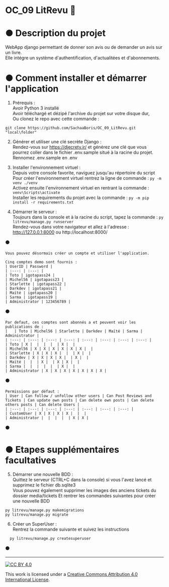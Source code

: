 # OC_09 LitRevu :notebook:   
  
# ● Description du projet  
WebApp django permettant de donner son avis ou de demander un avis sur un livre.  
Elle intégre un système d'authentification, d'actualitées et d'abonnements.  
  
# ● Comment installer et démarrer l'application  
1. Prérequis :  
    Avoir Python 3 installé  
    Avoir téléchargé et dézipé l'archive du projet sur votre disque dur,  
    Ou clonez le repo avec cette commande :  
  ```  
  git clone https://github.com/SachaaBoris/OC_09_LitRevu.git "local\folder"
  ```  
  
2. Générer et utiliser une clé secrète Django :  
	Rendez-vous sur https://djecrety.ir/ et générez une clé que vous pourrez coller dans le fichier .env.sample situé à la racine du projet.  
	Rennomez .env.sample en .env  
  
3. Installer l'environnement virtuel :  
    Depuis votre console favorite, naviguez jusqu'au répertoire du script  
    Pour créer l'environnement virtuel rentrez la ligne de commande : `py -m venv ./venv`  
    Activez ensuite l'environnement virtuel en rentrant la commande : `venv\Scripts\activate`  
    Installer les requirements du projet avec la commande : `py -m pip install -r requirements.txt`  
  
4. Démarrer le serveur :  
    Toujours dans la console et à la racine du script, tapez la commande : `py litrevu/manage.py runserver`  
	Rendez-vous dans votre navigateur et allez à l'adresse :  
	http://127.0.0.1:8000 ou http://localhost:8000/  
  
:black_circle:  
  
	Vous pouvez désormais créer un compte et utiliser l'application.  
  
	Cinq comptes demo sont fournis :  
	| UserID | Password |
	| :---: | :---: |
	| Toto | igotapass24 |
	| Michel56 | igotapass23 |
	| Starlette | igotapass22 |
	| Darkdev | igotapass21 |
	| Maïté | igotapass20 |
	| Sarma | igotapass19 |
	| Administrator | 123456789 |
  
:black_circle:  
  
	Par defaut, ces comptes sont abonnés a et peuvent voir les publications de :  
	|   | Toto | Michel56 | Starlette | Darkdev | Maïté | Sarma | Administrator |
	| :---: | :---: | :---: | :---: | :---: | :---: | :---: | :---: |
	| Toto | X |  |  |  |  | X |  |
	| Michel56 | X | X | X | X | X | X |  |
	| Starlette | X | X | X |  |  | X |  |
	| Darkdev | X | X | X | X |  | X |  |
	| Maïté |  |  | X |  | X | X |  |
	| Sarma |  |  |  |  |  | X |  |
	| Administrator | X | X | X | X | X | X | X |  
  
:black_circle:  
  
	Permissions par défaut :  
	| User | Can follow / unfollow other users | Can Post Reviews and Tickets | Can update own posts | Can delete own posts | Can delete others posts | Can delete Users |
	| :---: | :---: | :---: | :---: | :---: | :---: | :---: |
	| CustomUser | X | X | X | X |  |  |
	| Administrator |  |  |  |  | X | X |  
  
:black_circle:  
  
# ● Etapes supplémentaires facultatives  
5. Démarrer une nouvelle BDD :  
	Quittez le serveur (CTRL+C dans la console) si vous l'avez lancé et supprimez le fichier db.sqlite3  
	Vous pouvez également supprimer les images des anciens tickets du dossier media/tickets
	Et rentrer les commandes suivantes pour créer une nouvelle BDD
  ``` 
  py litrevu/manage.py makemigrations
  py litrevu/manage.py migrate
  ``` 
  
6. Créer un SuperUser :  
	Rentrez la commande suivante et suivez les instructions  
  ``` 
	py litrevu/manage.py createsuperuser
  ```  
  
:black_circle:  
  
---  
  
[![CC BY 4.0][cc-by-shield]][cc-by]  
  
This work is licensed under a [Creative Commons Attribution 4.0 International License][cc-by].  
  
[cc-by]: http://creativecommons.org/licenses/by/4.0/  
[cc-by-shield]: https://img.shields.io/badge/License-CC%20BY%204.0-lightgrey.svg  
